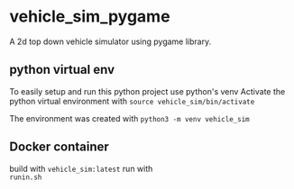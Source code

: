 # vehicle_sim_pygame
A 2d top down vehicle simulator using pygame library.


## python virtual env
To easily setup and run this python project use python's venv
Activate the python virtual environment with
    `source vehicle_sim/bin/activate`

The environment was created with 
    `python3 -m venv vehicle_sim`  

## Docker container
build with
    `vehicle_sim:latest`
run with  
    `runin.sh`


